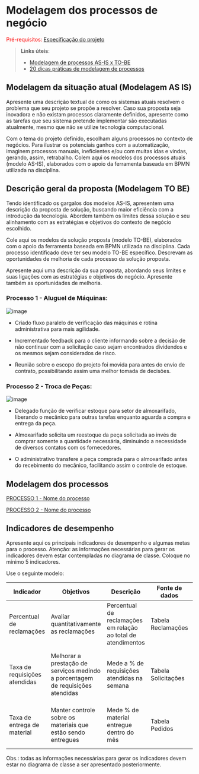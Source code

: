 # Modelagem dos processos de negócio

<span style="color:red">Pré-requisitos: <a href="02-Especificacao.md"> Especificação do projeto</a></span>

> **Links úteis**:
> - [Modelagem de processos AS-IS x TO-BE](https://dheka.com.br/modelagem-as-is-to-be/)
> - [20 dicas práticas de modelagem de processos](https://dheka.com.br/20-dicas-praticas-de-modelagem-de-processos/)

## Modelagem da situação atual (Modelagem AS IS)

Apresente uma descrição textual de como os sistemas atuais resolvem o problema que seu projeto se propõe a resolver. Caso sua proposta seja inovadora e não existam processos claramente definidos, apresente como as tarefas que seu sistema pretende implementar são executadas atualmente, mesmo que não se utilize tecnologia computacional.

Com o tema do projeto definido, escolham alguns processos no contexto de negócios. Para ilustrar os potenciais ganhos com a automatização, imaginem processos manuais, ineficientes e/ou com muitas idas e vindas, gerando, assim, retrabalho. Colem aqui os modelos dos processos atuais (modelo AS-IS), elaborados com o apoio da ferramenta baseada em BPMN utilizada na disciplina.

## Descrição geral da proposta (Modelagem TO BE)

Tendo identificado os gargalos dos modelos AS-IS, apresentem uma descrição da proposta de solução, buscando maior eficiência com a introdução da tecnologia. Abordem também os limites dessa solução e seu alinhamento com as estratégias e objetivos do contexto de negócio escolhido.

Cole aqui os modelos da solução proposta (modelo TO-BE), elaborados com o apoio da ferramenta baseada em BPMN utilizada na disciplina. Cada processo identificado deve ter seu modelo TO-BE específico. Descrevam as oportunidades de melhoria de cada processo da solução proposta.

Apresente aqui uma descrição da sua proposta, abordando seus limites e suas ligações com as estratégias e objetivos do negócio. Apresente também as oportunidades de melhoria.

### Processo 1 - Aluguel de Máquinas:

![image](https://github.com/user-attachments/assets/c60a333b-daa3-4c52-bddd-6ceb971814bc)

- Criado fluxo paralelo de verificação das máquinas e rotina administrativa para mais agilidade.

- Incrementado feedback para o cliente informando sobre a decisão de não continuar com a solicitação caso sejam encontrados dividendos e os mesmos sejam considerados de risco.

- Reunião sobre o escopo do projeto foi movida para antes do envio de contrato, possibilitando assim uma melhor tomada de decisões.

### Processo 2 - Troca de Peças:

![image](https://github.com/user-attachments/assets/78e310ab-99cd-4f25-8f89-123b51d30a00)

- Delegado função de verificar estoque para setor de almoxarifado, liberando o mecânico para outras tarefas enquanto aguarda a compra e entrega da peça.

- Almoxarifado solicita um reestoque da peça solicitada ao invés de comprar somente a quantidade necessária, diminuindo a necessidade de diversos contatos com os fornecedores.

- O administrativo transfere a peça comprada para o almoxarifado antes do recebimento do mecânico, facilitando assim o controle de estoque.

## Modelagem dos processos

[PROCESSO 1 - Nome do processo](./processes/processo-1-nome-do-processo.md "Detalhamento do processo 1.")

[PROCESSO 2 - Nome do processo](./processes/processo-2-nome-do-processo.md "Detalhamento do processo 2.")


## Indicadores de desempenho

Apresente aqui os principais indicadores de desempenho e algumas metas para o processo. Atenção: as informações necessárias para gerar os indicadores devem estar contempladas no diagrama de classe. Coloque no mínimo 5 indicadores.

Use o seguinte modelo:

| **Indicador** | **Objetivos** | **Descrição** | **Fonte de dados** | **Fórmula de cálculo** |
| ---           | ---           | ---           | ---             | ---             |
| Percentual de reclamações | Avaliar quantitativamente as reclamações | Percentual de reclamações em relação ao total de atendimentos | Tabela Reclamações | número total de reclamações / número total de atendimentos |
| Taxa de requisições atendidas | Melhorar a prestação de serviços medindo a porcentagem de requisições atendidas| Mede a % de requisições atendidas na semana | Tabela Solicitações | (número de requisições atendidas / número total de requisições) * 100 |
| Taxa de entrega de material | Manter controle sobre os materiais que estão sendo entregues | Mede % de material entregue dentro do mês | Tabela Pedidos | (número de pedidos entregues / número total de pedidos) * 100 |


Obs.: todas as informações necessárias para gerar os indicadores devem estar no diagrama de classe a ser apresentado posteriormente.

